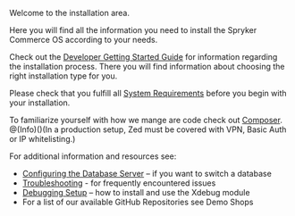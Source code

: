 Welcome to the installation area.

Here you will find all the information you need to install the Spryker Commerce OS according to your needs.

Check out the [Developer Getting Started Guide](https://documentation.spryker.com/v4/docs/dev-getting-started.htm) for information regarding the installation process. There you will find information about choosing the right installation type for you.

Please check that you fulfill all [System Requirements](https://documentation.spryker.com/v4/docs/system-requirements.htm) before you begin with your installation.

To familiarize yourself with how we mange are code check out [Composer](https://documentation.spryker.com/v4/docs/composer.htm).
@(Info)()(In a production setup, Zed must be covered with VPN, Basic Auth or IP whitelisting.)

For additional information and resources see:

* [Configuring the Database Server](https://documentation.spryker.com/v4/docs/configure-database-server.htm) – if you want to switch a database
* [Troubleshooting](https://documentation.spryker.com/v4/docs/troubleshooting.htm) - for frequently encountered issues
* [Debugging Setup](https://documentation.spryker.com/v4/docs/debugging-setup.htm) – how to install and use the Xdebug module
* For a list of our available GitHub Repositories see Demo Shops